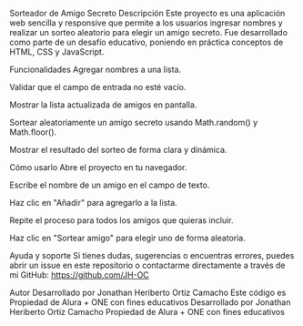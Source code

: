 Sorteador de Amigo Secreto
Descripción
Este proyecto es una aplicación web sencilla y responsive que permite a los usuarios ingresar nombres y realizar un sorteo aleatorio para elegir un amigo secreto.
Fue desarrollado como parte de un desafío educativo, poniendo en práctica conceptos de HTML, CSS y JavaScript.

Funcionalidades
Agregar nombres a una lista.

Validar que el campo de entrada no esté vacío.

Mostrar la lista actualizada de amigos en pantalla.

Sortear aleatoriamente un amigo secreto usando Math.random() y Math.floor().

Mostrar el resultado del sorteo de forma clara y dinámica.

Cómo usarlo
Abre el proyecto en tu navegador.

Escribe el nombre de un amigo en el campo de texto.

Haz clic en "Añadir" para agregarlo a la lista.

Repite el proceso para todos los amigos que quieras incluir.

Haz clic en "Sortear amigo" para elegir uno de forma aleatoria.

Ayuda y soporte
Si tienes dudas, sugerencias o encuentras errores, puedes abrir un issue en este repositorio o contactarme directamente a través de mi GitHub:
https://github.com/JH-OC

Autor
Desarrollado por Jonathan Heriberto Ortiz Camacho
Este código es Propiedad de Alura + ONE con fines educativos
Desarrollado por Jonathan Heriberto Ortiz Camacho
Propiedad de Alura + ONE con fines educativos
